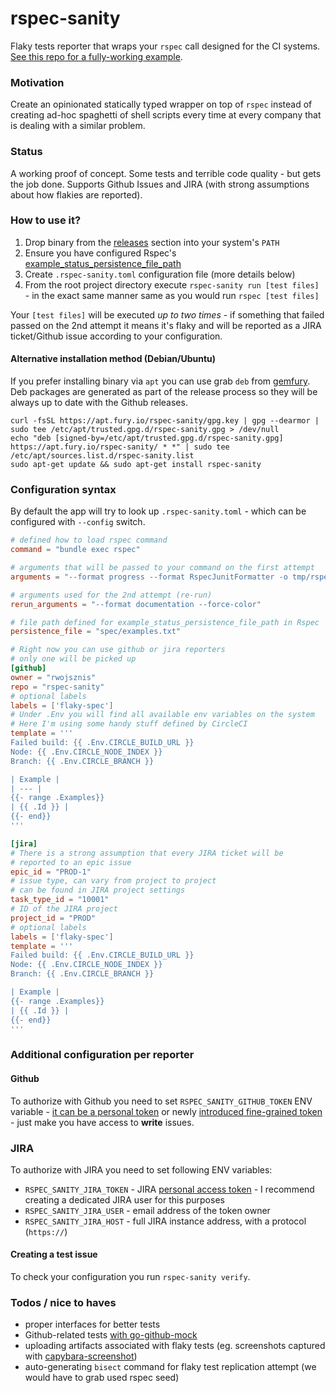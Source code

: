 # rspec-sanity

Flaky tests reporter that wraps your `rspec` call designed for the CI systems. [See this repo for a fully-working example](https://github.com/rwojsznis/rspec-sanity-example/).

### Motivation

Create an opinionated statically typed wrapper on top of `rspec` instead of creating ad-hoc spaghetti of shell scripts every time at every company that is dealing with a similar problem.

### Status

A working proof of concept. Some tests and terrible code quality - but gets the job done. Supports Github Issues and JIRA (with strong assumptions about how flakies are reported).

### How to use it?

1. Drop binary from the [releases](https://github.com/rwojsznis/rspec-sanity/releases) section into your system's `PATH`
1. Ensure you have configured Rspec's [example_status_persistence_file_path](https://rubydoc.info/gems/rspec-core/RSpec%2FCore%2FConfiguration:example_status_persistence_file_path)
1. Create `.rspec-sanity.toml` configuration file (more details below)
1. From the root project directory execute `rspec-sanity run [test files]` - in the exact same manner same as you would run `rspec [test files]`

Your `[test files]` will be executed _up to two times_ - if something that failed passed on the 2nd attempt it means it's flaky and will be reported as a JIRA ticket/Github issue according to your configuration.

#### Alternative installation method (Debian/Ubuntu)

If you prefer installing binary via `apt` you can use grab `deb` from [gemfury](https://gemfury.com/). Deb packages are generated as part of the release process so they will be always up to date with the Github releases.

```
curl -fsSL https://apt.fury.io/rspec-sanity/gpg.key | gpg --dearmor | sudo tee /etc/apt/trusted.gpg.d/rspec-sanity.gpg > /dev/null
echo "deb [signed-by=/etc/apt/trusted.gpg.d/rspec-sanity.gpg] https://apt.fury.io/rspec-sanity/ * *" | sudo tee /etc/apt/sources.list.d/rspec-sanity.list
sudo apt-get update && sudo apt-get install rspec-sanity
```

### Configuration syntax

By default the app will try to look up `.rspec-sanity.toml` - which can be configured with `--config` switch.

```toml
# defined how to load rspec command
command = "bundle exec rspec"

# arguments that will be passed to your command on the first attempt
arguments = "--format progress --format RspecJunitFormatter -o tmp/rspec/rspec.xml --force-color"

# arguments used for the 2nd attempt (re-run)
rerun_arguments = "--format documentation --force-color"

# file path defined for example_status_persistence_file_path in Rspec
persistence_file = "spec/examples.txt"

# Right now you can use github or jira reporters
# only one will be picked up
[github]
owner = "rwojsznis"
repo = "rspec-sanity"
# optional labels
labels = ['flaky-spec']
# Under .Env you will find all available env variables on the system
# Here I'm using some handy stuff defined by CircleCI
template = '''
Failed build: {{ .Env.CIRCLE_BUILD_URL }}
Node: {{ .Env.CIRCLE_NODE_INDEX }}
Branch: {{ .Env.CIRCLE_BRANCH }}

| Example |
| --- |
{{- range .Examples}}
| {{ .Id }} |
{{- end}}
'''

[jira]
# There is a strong assumption that every JIRA ticket will be
# reported to an epic issue
epic_id = "PROD-1"
# issue type, can vary from project to project
# can be found in JIRA project settings
task_type_id = "10001"
# ID of the JIRA project
project_id = "PROD"
# optional labels
labels = ['flaky-spec']
template = '''
Failed build: {{ .Env.CIRCLE_BUILD_URL }}
Node: {{ .Env.CIRCLE_NODE_INDEX }}
Branch: {{ .Env.CIRCLE_BRANCH }}

| Example |
{{- range .Examples}}
| {{ .Id }} |
{{- end}}
'''
```

### Additional configuration per reporter

#### Github

To authorize with Github you need to set `RSPEC_SANITY_GITHUB_TOKEN` ENV variable - [it can be a personal token](https://docs.github.com/en/authentication/keeping-your-account-and-data-secure/creating-a-personal-access-token) or newly [introduced fine-grained token](https://github.blog/2022-10-18-introducing-fine-grained-personal-access-tokens-for-github/) - just make you have access to **write** issues.


### JIRA

To authorize with JIRA you need to set following ENV variables:

- `RSPEC_SANITY_JIRA_TOKEN` - JIRA [personal access token](https://confluence.atlassian.com/enterprise/using-personal-access-tokens-1026032365.html) - I recommend creating a dedicated JIRA user for this purposes
- `RSPEC_SANITY_JIRA_USER` - email address of the token owner
- `RSPEC_SANITY_JIRA_HOST` - full JIRA instance address, with a protocol (`https://`)

#### Creating a test issue

To check your configuration you run `rspec-sanity verify`.

### Todos / nice to haves

- proper interfaces for better tests
- Github-related tests [with go-github-mock](https://github.com/migueleliasweb/go-github-mock)
- uploading artifacts associated with flaky tests (eg. screenshots captured with [capybara-screenshot](https://github.com/mattheworiordan/capybara-screenshot))
- auto-generating `bisect` command for flaky test replication attempt (we would have to grab used rspec seed)
